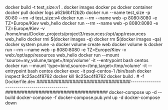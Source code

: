 docker build -t test_size:v1 .
docker images
docker ps
docker container
docker pull
docker logs a62b6bf12b2b
docker run --name test_size -p 80:80  --rm -d test_size:v4
docker run --rm --name web -p 8080:8080 -e TZ=Europe/Kiev web_hello
docker run --rm --name web -p 8080:8080 -e TZ=Europe/Kiev -v /home/mas/Docker_projects/project3/resources:/opt/app/resources web_hello
docker rmi $(docker images -q)
docker rm $(docker images -qa)
docker system prune -a
docker volume create web
docker volume ls
docker run --rm --name web -p 8080:8080 -e TZ=Europe/Kiev -v web:/opt/app/resources web_hello
docker run --mount 'source=my_volume,target=/tmp/volume' -it --entrypoint bash centos
docker run --mount 'type=bind,source=/tmp,target=/tmp/volume' -it --entrypoint bash centos
docker exec -it psql-centos-1 /bin/bash
docker inspect 9c25ac4f8762
docker kill 9c25ac4f8762
docker build . # -f Dockerfile.dev
##################################----------------------------------------------#####################################
docker-compose up -d --build
docker-compose -f docker-compose.pub.yml up -d
docker-compose down



